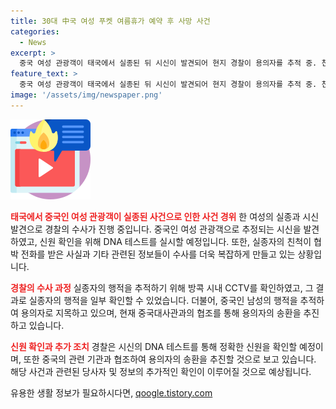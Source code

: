 ```yaml
---
title: 30대 中국 여성 푸켓 여름휴가 예약 후 사망 사건
categories:
  - News
excerpt: >
  중국 여성 관광객이 태국에서 실종된 뒤 시신이 발견되어 현지 경찰이 용의자를 추적 중. 친척에 대한 협박 전화와 실종자의 친구로부터의 신고로 사건이 드러났으며 CCTV 영상도 확인됐음. 용의자가 홍콩과 마카오에서 활동했다는 사실까지 알려졌는데, 실종 여성의 정확한 신원 확인과 용의자의 송환을 위해 경찰이 노력 중. (150자)
feature_text: >
  중국 여성 관광객이 태국에서 실종된 뒤 시신이 발견되어 현지 경찰이 용의자를 추적 중. 친척에 대한 협박 전화와 실종자의 친구로부터의 신고로 사건이 드러났으며 CCTV 영상도 확인됐음. 용의자가 홍콩과 마카오에서 활동했다는 사실까지 알려졌는데, 실종 여성의 정확한 신원 확인과 용의자의 송환을 위해 경찰이 노력 중. (150자)
image: '/assets/img/newspaper.png'
---
```


<p><img src="/assets/img/news.png" alt="rentncar 속보" /></p>

<p><b><span style="color: #ee2323;">태국에서 중국인 여성 관광객이 실종된 사건으로 인한 사건 경위</span></b>
한 여성의 실종과 시신 발견으로 경찰의 수사가 진행 중입니다. 중국인 여성 관광객으로 추정되는 시신을 발견하였고, 신원 확인을 위해 DNA 테스트를 실시할 예정입니다. 또한, 실종자의 친척이 협박 전화를 받은 사실과 기타 관련된 정보들이 수사를 더욱 복잡하게 만들고 있는 상황입니다.</p>

<p><b><span style="color: #ee2323;">경찰의 수사 과정</span></b>
실종자의 행적을 추적하기 위해 방콕 시내 CCTV를 확인하였고, 그 결과로 실종자의 행적을 일부 확인할 수 있었습니다. 더불어, 중국인 남성의 행적을 추적하여 용의자로 지목하고 있으며, 현재 중국대사관과의 협조를 통해 용의자의 송환을 추진하고 있습니다.</p>

<p><b><span style="color: #ee2323;">신원 확인과 추가 조치</span></b>
경찰은 시신의 DNA 테스트를 통해 정확한 신원을 확인할 예정이며, 또한 중국의 관련 기관과 협조하여 용의자의 송환을 추진할 것으로 보고 있습니다. 해당 사건과 관련된 당사자 및 정보의 추가적인 확인이 이루어질 것으로 예상됩니다.</p>
유용한 생활 정보가 필요하시다면, <a href="https://qoogle.tistory.com" rel="dofollow">qoogle.tistory.com</a>


